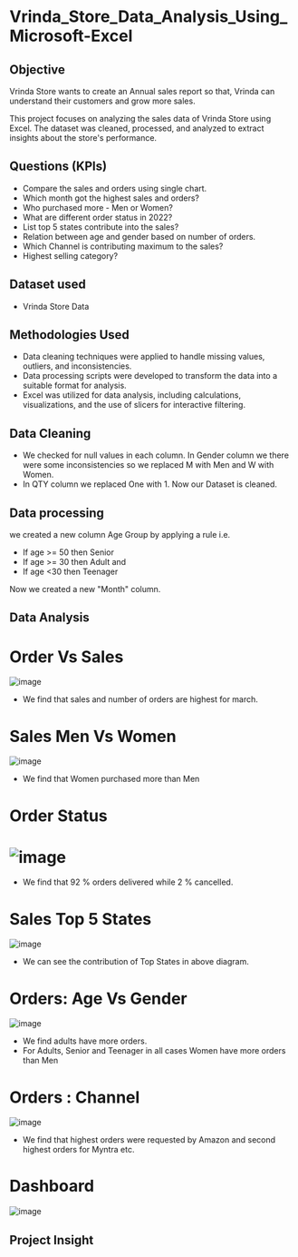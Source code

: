 # Vrinda_Store_Data_Analysis_Using_Microsoft-Excel
## Objective
Vrinda Store wants to create an Annual sales report so that, Vrinda can understand their customers and grow more sales.

This project focuses on analyzing the sales data of Vrinda Store using Excel. The dataset was cleaned, processed, and analyzed to extract insights about the store's performance.

## Questions (KPIs)
- Compare the sales and orders using single chart.
- Which month got the highest sales and orders?
- Who purchased more - Men or Women?
- What are different order status in 2022?
- List top 5 states contribute into the sales?
- Relation between age and gender based on number of orders.
- Which Channel is contributing maximum to the sales?
- Highest selling category?

## Dataset used
- Vrinda Store Data

## Methodologies Used
- Data cleaning techniques were applied to handle missing values, outliers, and inconsistencies.
- Data processing scripts were developed to transform the data into a suitable format for analysis.
- Excel was utilized for data analysis, including calculations, visualizations, and the use of slicers for interactive filtering.

## Data Cleaning
- We checked for null values in each column. In Gender column we there were some inconsistencies so we replaced M with Men and W with Women.
- In QTY column we replaced One with 1.
 Now our Dataset is cleaned.
 
## Data processing
we created a new column Age Group by applying a rule i.e. 
- If age >= 50 then Senior
- If age >= 30 then Adult and 
- If age <30 then Teenager

Now we created a new "Month" column.

## Data Analysis
# Order Vs Sales

![image](https://github.com/shubham250298/Vrinda_Store_Data_Analysis_Using_Microsoft-Excel/assets/108235140/addaade3-b68c-4904-b629-85006d689630)
- We find that sales and number of orders are highest for march.

# Sales Men Vs Women
![image](https://github.com/shubham250298/Vrinda_Store_Data_Analysis_Using_Microsoft-Excel/assets/108235140/0712f733-6a09-4a3a-9358-a42300cf02c0)
- We find that Women purchased more than Men

# Order Status

# ![image](https://github.com/shubham250298/Vrinda_Store_Data_Analysis_Using_Microsoft-Excel/assets/108235140/985aa581-36fa-4a8a-9b07-b1a444937c99)
- We find that 92 % orders delivered while 2 % cancelled. 

# Sales Top 5 States
![image](https://github.com/shubham250298/Vrinda_Store_Data_Analysis_Using_Microsoft-Excel/assets/108235140/79ac58af-19aa-4a6f-a64b-fd9346f2289f)

- We can see the contribution of Top States in above diagram.
# Orders: Age Vs Gender
![image](https://github.com/shubham250298/Vrinda_Store_Data_Analysis_Using_Microsoft-Excel/assets/108235140/d88a7035-aff1-4bb0-83e1-60e61093eae8)
- We find adults have more orders. 
- For Adults, Senior and Teenager in all cases Women have more orders than Men

# Orders : Channel
![image](https://github.com/shubham250298/Vrinda_Store_Data_Analysis_Using_Microsoft-Excel/assets/108235140/e3b896b0-0105-46ea-bdc6-d6bf7f78f336)
- We find that highest orders were requested by Amazon and second highest orders for Myntra etc.

# Dashboard
![image](https://github.com/shubham250298/Vrinda_Store_Data_Analysis_Using_Microsoft-Excel/assets/108235140/c48fed51-7fa3-43d3-8688-49fa8597dc78)
## Project Insight








